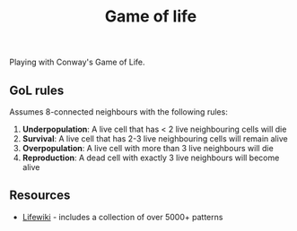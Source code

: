 ﻿---
tags:
- game-of-life
- theory-of-computing
- computing
- computer-science
title: Game of life
type: note
---
Playing with Conway's Game of Life.

## GoL rules

Assumes 8-connected neighbours with the following rules:

1. **Underpopulation**: A live cell that has < 2 live neighbouring cells will die
2. **Survival**: A live cell that has 2-3 live neighbouring cells will remain alive
3. **Overpopulation**: A live cell with more than 3 live neighbours will die
4. **Reproduction**: A dead cell with exactly 3 live neighbours will become alive

## Resources

- [Lifewiki](https://conwaylife.com/wiki/Main_Page) - includes a collection of over 5000+ patterns